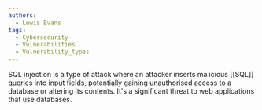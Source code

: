 ```yaml
---
authors:
  - Lewis Evans
tags:
  - Cybersecurity
  - Vulnerabilities
  - Vulnerability_types
---
```

SQL injection is a type of attack where an attacker inserts malicious [[SQL]] queries into input fields, potentially gaining unauthorised access to a database or altering its contents. It's a significant threat to web applications that use databases.